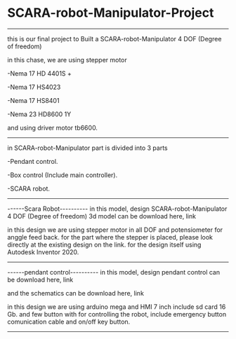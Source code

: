 # SCARA-robot-Manipulator-Project


*********************************************************************************************************

this is our final project
to Built a SCARA-robot-Manipulator 4 DOF (Degree of freedom)

in this chase, we are using stepper motor

-Nema 17 HD 4401S + 

-Nema 17 HS4023

-Nema 17 HS8401

-Nema 23 HD8600 1Y

and using driver motor tb6600.

**********************************************************************************************************

in SCARA-robot-Manipulator part is divided into 3 parts

-Pendant control.

-Box control (Include main controller).

-SCARA robot.

***********************************************************************************************************
------Scara Robot----------
in this model, design SCARA-robot-Manipulator 4 DOF (Degree of freedom) 3d model can be download here,
link 

in this design we are using stepper motor in all DOF and potensiometer for anggle feed back.
for the part where the stepper is placed, please look directly at the existing design on the link. 
for the design itself using Autodesk Inventor 2020.

**********************************************************************************************************
------pendant control----------
in this model, design pendant control can be download here,
link 

and the schematics can be download here,
link

in this design we are using arduino mega and HMI 7 inch include sd card 16 Gb.
and few button with for controlling the robot, 
include emergency button comunication cable and on/off key button.

**********************************************************************************************************


